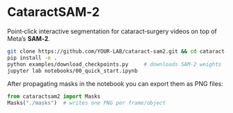 # CataractSAM‑2

Point‑click interactive segmentation for cataract‑surgery videos on top of Meta’s **SAM‑2**.

```bash
git clone https://github.com/YOUR‑LAB/cataract-sam2.git && cd cataract-sam2
pip install -e .
python examples/download_checkpoints.py     # downloads SAM‑2 weights
jupyter lab notebooks/00_quick_start.ipynb
```

After propagating masks in the notebook you can export them as PNG files:

```python
from cataractsam2 import Masks
Masks("./masks")  # writes one PNG per frame/object
```

